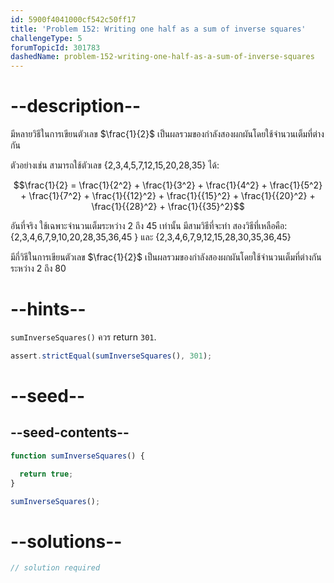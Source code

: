 ```yaml
---
id: 5900f4041000cf542c50ff17
title: 'Problem 152: Writing one half as a sum of inverse squares'
challengeType: 5
forumTopicId: 301783
dashedName: problem-152-writing-one-half-as-a-sum-of-inverse-squares
---
```


# --description--

มีหลายวิธีในการเขียนตัวเลข $\frac{1}{2}$ เป็นผลรวมของกำลังสองผกผันโดยใช้จำนวนเต็มที่ต่างกัน

ตัวอย่างเช่น สามารถใช้ตัวเลข {2,3,4,5,7,12,15,20,28,35} ได้:

$$\frac{1}{2} = \frac{1}{2^2} + \frac{1}{3^2} + \frac{1}{4^2} + \frac{1}{5^2} + \frac{1}{7^2} + \frac{1}{{12}^2} + \frac{1}{{15}^2} + \frac{1}{{20}^2} + \frac{1}{{28}^2} + \frac{1}{{35}^2}$$

อันที่จริง ใช้เฉพาะจำนวนเต็มระหว่าง 2 ถึง 45 เท่านั้น มีสามวิธีที่จะทำ สองวิธีที่เหลือคือ: {2,3,4,6,7,9,10,20,28,35,36,45 } และ {2,3,4,6,7,9,12,15,28,30,35,36,45}

มีกี่วิธีในการเขียนตัวเลข $\frac{1}{2}$ เป็นผลรวมของกำลังสองผกผันโดยใช้จำนวนเต็มที่ต่างกันระหว่าง 2 ถึง 80

# --hints--

`sumInverseSquares()` ควร return `301`.

```js
assert.strictEqual(sumInverseSquares(), 301);
```

# --seed--

## --seed-contents--

```js
function sumInverseSquares() {

  return true;
}

sumInverseSquares();
```

# --solutions--

```js
// solution required
```
